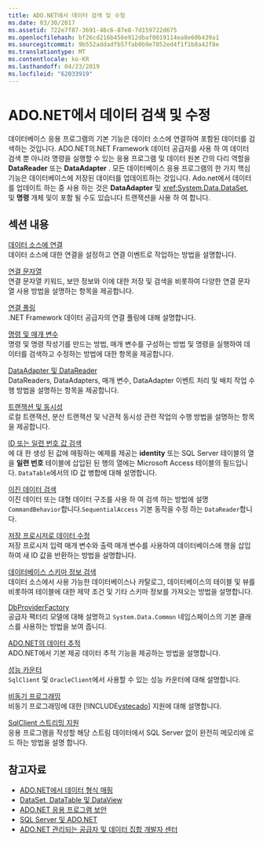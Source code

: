 ```yaml
---
title: ADO.NET에서 데이터 검색 및 수정
ms.date: 03/30/2017
ms.assetid: 722e7f87-3691-46c6-87e8-7d159722d675
ms.openlocfilehash: bf26cd216b456e912dbaf0019114ea8e60b439a1
ms.sourcegitcommit: 9b552addadfb57fab0b9e7852ed4f1f1b8a42f8e
ms.translationtype: MT
ms.contentlocale: ko-KR
ms.lasthandoff: 04/23/2019
ms.locfileid: "62033919"
---
```

# <a name="retrieving-and-modifying-data-in-adonet"></a>ADO.NET에서 데이터 검색 및 수정
데이터베이스 응용 프로그램의 기본 기능은 데이터 소스에 연결하여 포함된 데이터를 검색하는 것입니다. ADO.NET의.NET Framework 데이터 공급자를 사용 하 여 데이터 검색 뿐 아니라 명령을 실행할 수 있는 응용 프로그램 및 데이터 원본 간의 다리 역할을 **DataReader** 또는 **DataAdapter** . 모든 데이터베이스 응용 프로그램의 한 가지 핵심 기능은 데이터베이스에 저장된 데이터를 업데이트하는 것입니다. Ado.net에서 데이터를 업데이트 하는 중 사용 하는 것은 **DataAdapter** 및 <xref:System.Data.DataSet>, 및 **명령** 개체 및이 포함 될 수도 있습니다 트랜잭션을 사용 하 여 합니다.  
  
## <a name="in-this-section"></a>섹션 내용  
 [데이터 소스에 연결](../../../../docs/framework/data/adonet/connecting-to-a-data-source.md)  
 데이터 소스에 대한 연결을 설정하고 연결 이벤트로 작업하는 방법을 설명합니다.  
  
 [연결 문자열](../../../../docs/framework/data/adonet/connection-strings.md)  
 연결 문자열 키워드, 보안 정보와 이에 대한 저장 및 검색을 비롯하여 다양한 연결 문자열 사용 방법을 설명하는 항목을 제공합니다.  
  
 [연결 풀링](../../../../docs/framework/data/adonet/connection-pooling.md)  
 .NET Framework 데이터 공급자의 연결 풀링에 대해 설명합니다.  
  
 [명령 및 매개 변수](../../../../docs/framework/data/adonet/commands-and-parameters.md)  
 명령 및 명령 작성기를 만드는 방법, 매개 변수를 구성하는 방법 및 명령을 실행하여 데이터를 검색하고 수정하는 방법에 대한 항목을 제공합니다.  
  
 [DataAdapter 및 DataReader](../../../../docs/framework/data/adonet/dataadapters-and-datareaders.md)  
 DataReaders, DataAdapters, 매개 변수, DataAdapter 이벤트 처리 및 배치 작업 수행 방법을 설명하는 항목을 제공합니다.  
  
 [트랜잭션 및 동시성](../../../../docs/framework/data/adonet/transactions-and-concurrency.md)  
 로컬 트랜잭션, 분산 트랜잭션 및 낙관적 동시성 관련 작업의 수행 방법을 설명하는 항목을 제공합니다.  
  
 [ID 또는 일련 번호 값 검색](../../../../docs/framework/data/adonet/retrieving-identity-or-autonumber-values.md)  
 에 대 한 생성 된 값에 매핑하는 예제를 제공는 **identity** 또는 SQL Server 테이블의 열을 **일련 번호** 테이블에 삽입된 된 행의 열에는 Microsoft Access 테이블의 필드입니다. `DataTable`에서의 ID 값 병합에 대해 설명합니다.  
  
 [이진 데이터 검색](../../../../docs/framework/data/adonet/retrieving-binary-data.md)  
 이진 데이터 또는 대형 데이터 구조를 사용 하 여 검색 하는 방법에 설명 `CommandBehavior`합니다.`SequentialAccess` 기본 동작을 수정 하는 `DataReader`합니다.  
  
 [저장 프로시저로 데이터 수정](../../../../docs/framework/data/adonet/modifying-data-with-stored-procedures.md)  
 저장 프로시저 입력 매개 변수와 출력 매개 변수를 사용하여 데이터베이스에 행을 삽입하여 새 ID 값을 반환하는 방법을 설명합니다.  
  
 [데이터베이스 스키마 정보 검색](../../../../docs/framework/data/adonet/retrieving-database-schema-information.md)  
 데이터 소스에서 사용 가능한 데이터베이스나 카탈로그, 데이터베이스의 테이블 및 뷰를 비롯하여 테이블에 대한 제약 조건 및 기타 스키마 정보를 가져오는 방법을 설명합니다.  
  
 [DbProviderFactory](../../../../docs/framework/data/adonet/dbproviderfactories.md)  
 공급자 팩터리 모델에 대해 설명하고 `System.Data.Common` 네임스페이스의 기본 클래스를 사용하는 방법을 보여 줍니다.  
  
 [ADO.NET의 데이터 추적](../../../../docs/framework/data/adonet/data-tracing.md)  
 ADO.NET에서 기본 제공 데이터 추적 기능을 제공하는 방법을 설명합니다.  
  
 [성능 카운터](../../../../docs/framework/data/adonet/performance-counters.md)  
 `SqlClient` 및 `OracleClient`에서 사용할 수 있는 성능 카운터에 대해 설명합니다.  
  
 [비동기 프로그래밍](../../../../docs/framework/data/adonet/asynchronous-programming.md)  
 비동기 프로그래밍에 대한 [!INCLUDE[vstecado](../../../../includes/vstecado-md.md)] 지원에 대해 설명합니다.  
  
 [SqlClient 스트리밍 지원](../../../../docs/framework/data/adonet/sqlclient-streaming-support.md)  
 응용 프로그램을 작성할 해당 스트림 데이터에서 SQL Server 없이 완전히 메모리에 로드 하는 방법을 설명 합니다.  
  
## <a name="see-also"></a>참고자료

- [ADO.NET에서 데이터 형식 매핑](../../../../docs/framework/data/adonet/data-type-mappings-in-ado-net.md)
- [DataSet, DataTable 및 DataView](../../../../docs/framework/data/adonet/dataset-datatable-dataview/index.md)
- [ADO.NET 응용 프로그램 보안](../../../../docs/framework/data/adonet/securing-ado-net-applications.md)
- [SQL Server 및 ADO.NET](../../../../docs/framework/data/adonet/sql/index.md)
- [ADO.NET 관리되는 공급자 및 데이터 집합 개발자 센터](https://go.microsoft.com/fwlink/?LinkId=217917)

